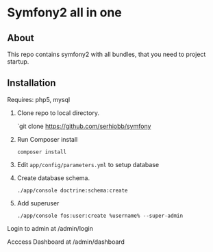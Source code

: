 Symfony2 all in one
====================
About
--------------
This repo contains symfony2 with all bundles, that you need to  project startup.

Installation
--------------

Requires: php5, mysql

1. Clone repo to local directory.

    `git clone https://github.com/serhiobb/symfony
2. Run Composer install

    `composer install`
3. Edit `app/config/parameters.yml` to setup database
4. Create database schema.
    
    `./app/console doctrine:schema:create`
5. Add superuser

    `./app/console fos:user:create %username% --super-admin`
    
Login to admin at /admin/login

Acccess Dashboard at /admin/dashboard
